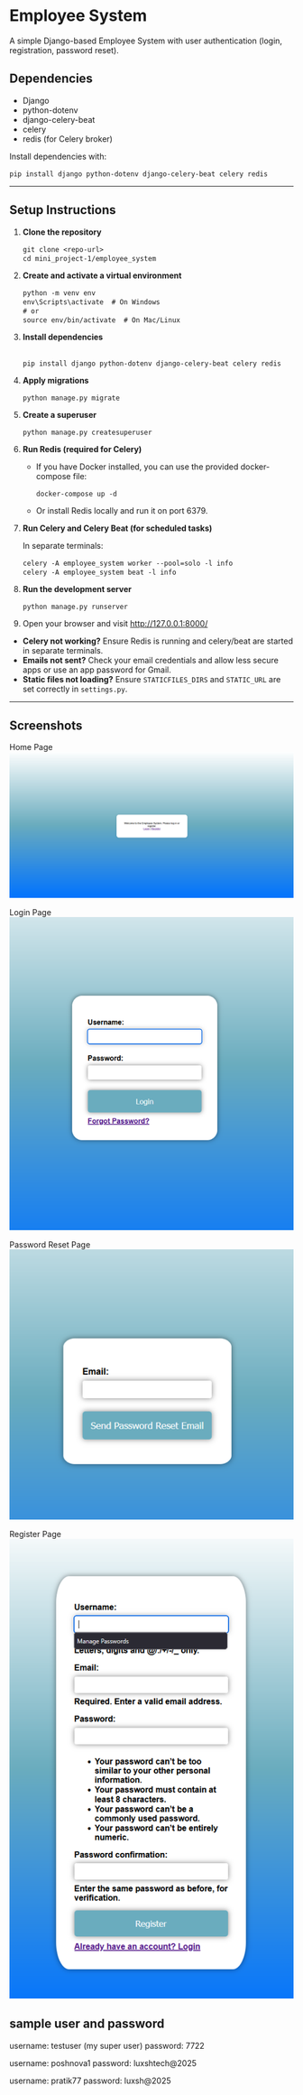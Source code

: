 # Employee System

A simple Django-based Employee System with user authentication (login, registration, password reset).

## Dependencies

- Django
- python-dotenv
- django-celery-beat
- celery
- redis (for Celery broker)

Install dependencies with:

```
pip install django python-dotenv django-celery-beat celery redis
```

---

## Setup Instructions

1. **Clone the repository**

   ```
   git clone <repo-url>
   cd mini_project-1/employee_system
   ```

2. **Create and activate a virtual environment**

   ```
   python -m venv env
   env\Scripts\activate  # On Windows
   # or
   source env/bin/activate  # On Mac/Linux
   ```

3. **Install dependencies**

   ```
   
   pip install django python-dotenv django-celery-beat celery redis
   ```

4. **Apply migrations**

   ```
   python manage.py migrate
   ```

5. **Create a superuser**

   ```
   python manage.py createsuperuser

6. **Run Redis (required for Celery)**

   - If you have Docker installed, you can use the provided docker-compose file:
     ```
     docker-compose up -d
     ```
   - Or install Redis locally and run it on port 6379.

7. **Run Celery and Celery Beat (for scheduled tasks)**

   In separate terminals:
   ```
   celery -A employee_system worker --pool=solo -l info
   celery -A employee_system beat -l info
   ```

8. **Run the development server**

   ```
   python manage.py runserver
   
7. Open your browser and visit http://127.0.0.1:8000/

- **Celery not working?** Ensure Redis is running and celery/beat are started in separate terminals.
- **Emails not sent?** Check your email credentials and allow less secure apps or use an app password for Gmail.
- **Static files not loading?** Ensure `STATICFILES_DIRS` and `STATIC_URL` are set correctly in `settings.py`.

---

## Screenshots

Home Page
![Home Page](employee_system/employee_system/home.png)

Login Page
![Login Page](employee_system/employee_system/login.png)

Password Reset Page
![Password Reset Page](employee_system/employee_system/password%20reset.png)

Register Page
![Register Page](employee_system/employee_system/register.png) 



## sample user and password

username: testuser (my super user)
password: 7722

username: poshnova1
password: luxshtech@2025

username: pratik77
password: luxsh@2025